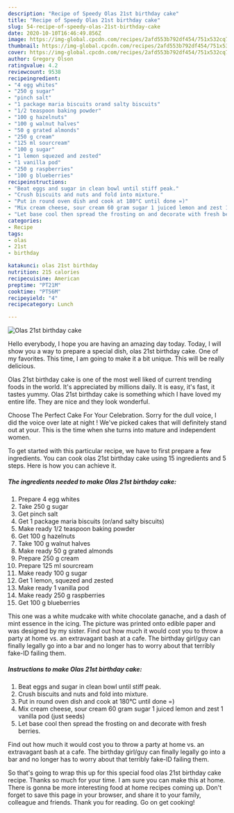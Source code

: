 ```yaml
---
description: "Recipe of Speedy Olas 21st birthday cake"
title: "Recipe of Speedy Olas 21st birthday cake"
slug: 54-recipe-of-speedy-olas-21st-birthday-cake
date: 2020-10-10T16:46:49.856Z
image: https://img-global.cpcdn.com/recipes/2afd553b792df454/751x532cq70/olas-21st-birthday-cake-recipe-main-photo.jpg
thumbnail: https://img-global.cpcdn.com/recipes/2afd553b792df454/751x532cq70/olas-21st-birthday-cake-recipe-main-photo.jpg
cover: https://img-global.cpcdn.com/recipes/2afd553b792df454/751x532cq70/olas-21st-birthday-cake-recipe-main-photo.jpg
author: Gregory Olson
ratingvalue: 4.2
reviewcount: 9538
recipeingredient:
- "4 egg whites"
- "250 g sugar"
- "pinch salt"
- "1 package maria biscuits orand salty biscuits"
- "1/2 teaspoon baking powder"
- "100 g hazelnuts"
- "100 g walnut halves"
- "50 g grated almonds"
- "250 g cream"
- "125 ml sourcream"
- "100 g sugar"
- "1 lemon squezed and zested"
- "1 vanilla pod"
- "250 g raspberries"
- "100 g blueberries"
recipeinstructions:
- "Beat eggs and sugar in clean bowl until stiff peak."
- "Crush biscuits and nuts and fold into mixture."
- "Put in round oven dish and cook at 180°C until done =)"
- "Mix cream cheese, sour cream 60 gram sugar 1 juiced lemon and zest 1 vanilla pod (just seeds)"
- "Let base cool then spread the frosting on and decorate with fresh berries."
categories:
- Recipe
tags:
- olas
- 21st
- birthday

katakunci: olas 21st birthday 
nutrition: 215 calories
recipecuisine: American
preptime: "PT21M"
cooktime: "PT56M"
recipeyield: "4"
recipecategory: Lunch

---
```



![Olas 21st birthday cake](https://img-global.cpcdn.com/recipes/2afd553b792df454/751x532cq70/olas-21st-birthday-cake-recipe-main-photo.jpg)

Hello everybody, I hope you are having an amazing day today. Today, I will show you a way to prepare a special dish, olas 21st birthday cake. One of my favorites. This time, I am going to make it a bit unique. This will be really delicious.

Olas 21st birthday cake is one of the most well liked of current trending foods in the world. It's appreciated by millions daily. It is easy, it's fast, it tastes yummy. Olas 21st birthday cake is something which I have loved my entire life. They are nice and they look wonderful.

Choose The Perfect Cake For Your Celebration. Sorry for the dull voice, I did the voice over late at night ! We&#39;ve picked cakes that will definitely stand out at your. This is the time when she turns into mature and independent women.


To get started with this particular recipe, we have to first prepare a few ingredients. You can cook olas 21st birthday cake using 15 ingredients and 5 steps. Here is how you can achieve it.

<!--inarticleads1-->

##### The ingredients needed to make Olas 21st birthday cake:

1. Prepare 4 egg whites
1. Take 250 g sugar
1. Get pinch salt
1. Get 1 package maria biscuits (or/and salty biscuits)
1. Make ready 1/2 teaspoon baking powder
1. Get 100 g hazelnuts
1. Take 100 g walnut halves
1. Make ready 50 g grated almonds
1. Prepare 250 g cream
1. Prepare 125 ml sourcream
1. Make ready 100 g sugar
1. Get 1 lemon, squezed and zested
1. Make ready 1 vanilla pod
1. Make ready 250 g raspberries
1. Get 100 g blueberries


This one was a white mudcake with white chocolate ganache, and a dash of mint essence in the icing. The picture was printed onto edible paper and was designed by my sister. Find out how much it would cost you to throw a party at home vs. an extravagant bash at a cafe. The birthday girl/guy can finally legally go into a bar and no longer has to worry about that terribly fake-ID failing them. 

<!--inarticleads2-->

##### Instructions to make Olas 21st birthday cake:

1. Beat eggs and sugar in clean bowl until stiff peak.
1. Crush biscuits and nuts and fold into mixture.
1. Put in round oven dish and cook at 180°C until done =)
1. Mix cream cheese, sour cream 60 gram sugar 1 juiced lemon and zest 1 vanilla pod (just seeds)
1. Let base cool then spread the frosting on and decorate with fresh berries.


Find out how much it would cost you to throw a party at home vs. an extravagant bash at a cafe. The birthday girl/guy can finally legally go into a bar and no longer has to worry about that terribly fake-ID failing them. 

So that's going to wrap this up for this special food olas 21st birthday cake recipe. Thanks so much for your time. I am sure you can make this at home. There is gonna be more interesting food at home recipes coming up. Don't forget to save this page in your browser, and share it to your family, colleague and friends. Thank you for reading. Go on get cooking!
